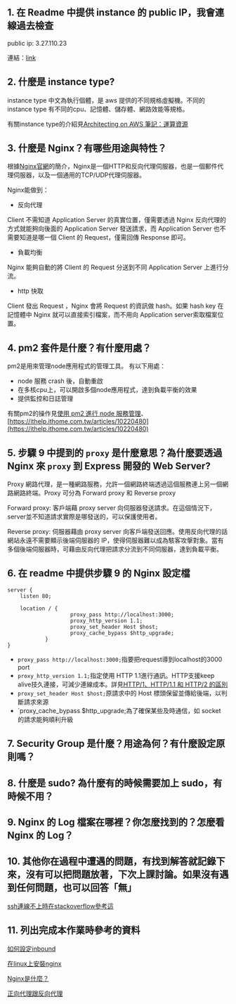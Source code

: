 ## 1. 在 Readme 中提供 instance 的 public IP，我會連線過去檢查

public ip: 3.27.110.23

連結：[link](http://3.27.110.23)

## 2. 什麼是 instance type?

instance type 中文為執行個體，是 aws 提供的不同規格虛擬機。不同的 instance type 有不同的cpu、記憶體、儲存體、網路效能等規格。

有關instance type的介紹見[Architecting on AWS 筆記：運算資源](https://www.cythilya.tw/2022/05/23/architecting-on-aws-compute-service/)
## 3. 什麼是 Nginx？有哪些用途與特性？

根據[Nginx官網](https://nginx.org/en/)的簡介，Nginx是一個HTTP和反向代理伺服器，也是一個郵件代理伺服器，以及一個通用的TCP/UDP代理伺服器。

Nginx能做到：
- 反向代理 

Client 不需知道 Application Server 的真實位置，僅需要透過 Nginx 反向代理的方式就能夠向後面的 Application Server 發送請求，而 Application Server 也不需要知道是哪一個 Client 的 Request，僅需回傳 Response 即可。
- 負載均衡 

Nginx 能夠自動的將 Client 的 Request 分送到不同 Application Server 上進行分流。
- http 快取 

Client 發出 Request ，Nginx 會將 Request 的資訊做 hash。如果 hash key 在記憶體中 Nginx 就可以直接索引檔案，而不用向 Application server索取檔案位置。

## 4. pm2 套件是什麼？有什麼用處？

pm2是用來管理node應用程式的管理工具。
有以下用處：
- node 服務 crash 後，自動重啟
- 在多核cpu上，可以開啟多個node應用程式，達到負載平衡的效果
- 提供監控和日誌管理

有關pm2的操作見[使用 pm2 進行 node 服務管理](https://blog.jsy.tw/2661/pm2-node-service-manager/)、[https://ithelp.ithome.com.tw/articles/10220480](https://ithelp.ithome.com.tw/articles/10220480)
## 5. 步驟 9 中提到的 `proxy` 是什麼意思？為什麼要透過 Nginx 來 `proxy` 到 Express 開發的 Web Server?
Proxy 網路代理，是一種網路服務，允許一個網路終端透過這個服務連上另一個網路網路終端。Proxy 可分為 Forward proxy 和 Reverse proxy

Forward proxy: 客戶端藉 proxy server 向伺服器發送請求。在這個情況下，server並不知道請求實際是哪發送的，可以保護使用者。

Reverse proxy: 伺服器藉由 proxy server 向客戶端發送回應。使用反向代理的話網站永遠不需要顯示後端伺服器的 IP，使得伺服器難以成為駭客攻搫對象。當有多個後端伺服器時，可藉由反向代理把請求分流到不同伺服器，達到負載平衡。
## 6. 在 readme 中提供步驟 9 的 Nginx 設定檔
```
server {
    listen 80;

    location / {
                    proxy_pass http://localhost:3000;
                    proxy_http_version 1.1;
                    proxy_set_header Host $host;
                    proxy_cache_bypass $http_upgrade;
            }
}
```
- `proxy_pass http://localhost:3000;`指要把request導到localhost的3000 port
- `proxy_http_version 1.1;`指定使用 HTTP 1.1進行通訊。HTTP支援keep alive技久連接，可減少連線成本。詳見[HTTP/1、HTTP/1.1 和 HTTP/2 的區別](https://www.explainthis.io/zh-hant/swe/http1.0-http1.1-http2.0-difference)
- `proxy_set_header Host $host;`原請求中的 Host 標頭保留並傳給後端，以判斷請求來源
- `proxy_cache_bypass $http_upgrade;為了確保某些及時通信，如 socket 的請求能夠順利升級
## 7. Security Group 是什麼？用途為何？有什麼設定原則嗎？
## 8. 什麼是 sudo? 為什麼有的時候需要加上 sudo，有時候不用？
## 9. Nginx 的 Log 檔案在哪裡？你怎麼找到的？怎麼看 Nginx 的 Log？
## 10. 其他你在過程中遭遇的問題，有找到解答就記錄下來，沒有可以把問題放著，下次上課討論。如果沒有遇到任何問題，也可以回答「無」

[ssh連線不上時在stackoverflow參考這](https://stackoverflow.com/a/25954437)
## 11. 列出完成本作業時參考的資料

[如何設定inbound](https://stackoverflow.com/questions/70285350/how-to-open-port-80-on-aws-ec2) 

[在linux上安裝nginx](https://medium.com/@B369/在linux-安裝-nginx-web-server-fed26c16a594) 

[Nginx是什麼？](https://www.explainthis.io/zh-hant/swe/why-nginx) 

[正向代理跟反向代理](https://www.jyt0532.com/2019/11/18/proxy-reverse-proxy/)